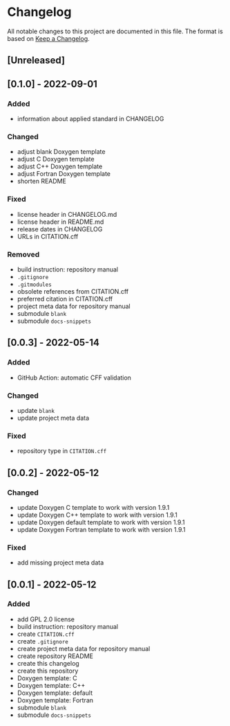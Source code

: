 <!---------------------- GNU General Public License 2.0 ------------------------
--                                                                            --
-- Copyright (C) 2022 Kevin Matthes                                           --
--                                                                            --
-- This program is free software; you can redistribute it and/or modify       --
-- it under the terms of the GNU General Public License as published by       --
-- the Free Software Foundation; either version 2 of the License, or          --
-- (at your option) any later version.                                        --
--                                                                            --
-- This program is distributed in the hope that it will be useful,            --
-- but WITHOUT ANY WARRANTY; without even the implied warranty of             --
-- MERCHANTABILITY or FITNESS FOR A PARTICULAR PURPOSE.  See the              --
-- GNU General Public License for more details.                               --
--                                                                            --
-- You should have received a copy of the GNU General Public License along    --
-- with this program; if not, write to the Free Software Foundation, Inc.,    --
-- 51 Franklin Street, Fifth Floor, Boston, MA 02110-1301 USA.                --
--                                                                            --
------------------------------------------------------------------------------->

<!------------------------------------------------------------------------------
--
--  AUTHOR      Kevin Matthes
--  BRIEF       The development history of this project.
--  COPYRIGHT   (C) 2022 Kevin Matthes.
--              This file is licensed GPL 2 as of June 1991.
--  DATE        2022
--  FILE        CHANGELOG.md
--  NOTE        See `LICENSE' for full license.
--              See `README.md' for project details.
--
------------------------------------------------------------------------------->

# Changelog

All notable changes to this project are documented in this file.  The format is
based on [Keep a Changelog](https://keepachangelog.com/en/1.0.0/).

## [Unreleased]

## [0.1.0] - 2022-09-01

### Added

* information about applied standard in CHANGELOG

### Changed

* adjust blank Doxygen template
* adjust C Doxygen template
* adjust C++ Doxygen template
* adjust Fortran Doxygen template
* shorten README

### Fixed

* license header in CHANGELOG.md
* license header in README.md
* release dates in CHANGELOG
* URLs in CITATION.cff

### Removed

* build instruction:  repository manual
* `.gitignore`
* `.gitmodules`
* obsolete references from CITATION.cff
* preferred citation in CITATION.cff
* project meta data for repository manual
* submodule `blank`
* submodule `docs-snippets`

## [0.0.3] - 2022-05-14

### Added

* GitHub Action:  automatic CFF validation

### Changed

* update `blank`
* update project meta data

### Fixed

* repository type in `CITATION.cff`

## [0.0.2] - 2022-05-12

### Changed

* update Doxygen C template to work with version 1.9.1
* update Doxygen C++ template to work with version 1.9.1
* update Doxygen default template to work with version 1.9.1
* update Doxygen Fortran template to work with version 1.9.1

### Fixed

* add missing project meta data

## [0.0.1] - 2022-05-12

### Added

* add GPL 2.0 license
* build instruction:  repository manual
* create `CITATION.cff`
* create `.gitignore`
* create project meta data for repository manual
* create repository README
* create this changelog
* create this repository
* Doxygen template:  C
* Doxygen template:  C++
* Doxygen template:  default
* Doxygen template:  Fortran
* submodule `blank`
* submodule `docs-snippets`

<!----------------------------------------------------------------------------->
